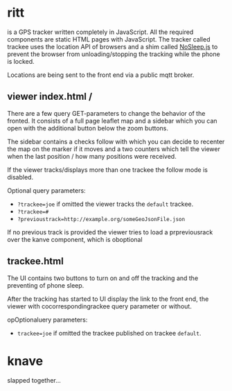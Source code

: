 # ritt

is a GPS tracker written completely in JavaScript. All the required components are static HTML pages with JavaScript. The tracker called trackee uses the location API of browsers and a shim called  [NoSleep.js][0] to prevent the browser from unloading/stopping the tracking while the phone is locked.

Locations are being sent to the front end via a public mqtt broker.

## viewer index.html /
There are a few query GET-parameters to change the behavior of the fronted. It consists of a full page leaflet map and a sidebar which you can open with the additional button below the zoom buttons.

The sidebar contains a checks follow with which you can decide to recenter the map on the marker if it moves and a two counters which tell the viewer when the last position / how many positions were received.

If the viewer tracks/displays more than one trackee the follow mode is disabled.

Optional query parameters:
 - `?trackee=joe` if omitted the viewer tracks the `default` trackee.
 - `?trackee=#` 
 - `?previoustrack=http://example.org/someGeoJsonFile.json`

If no previous track is provided the viewer tries to load a prpreviousrack over the kanve component, which is oboptional

## trackee.html
The UI contains two buttons to turn on and off the tracking and the preventing of phone sleep.

After the tracking has started to UI display the link to the front end, the viewer with cocorrespondingrackee query parameter or without.

opOptionaluery parameters:
 - `trackee=joe` if omitted the trackee published on trackee `default`.

# knave
slapped together...


[0]: https://github.com/richtr/NoSleep.js/

